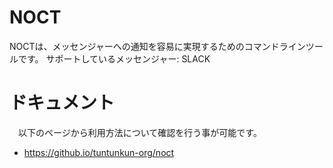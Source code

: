 # NOCT
  NOCTは、メッセンジャーへの通知を容易に実現するためのコマンドラインツールです。
サポートしているメッセンジャー: SLACK

# ドキュメント
　以下のページから利用方法について確認を行う事が可能です。
- https://github.io/tuntunkun-org/noct

